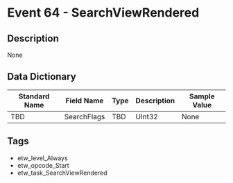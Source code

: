 # Event 64 - SearchViewRendered

## Description
None

## Data Dictionary
|Standard Name|Field Name|Type|Description|Sample Value|
|---|---|---|---|---|
|TBD|SearchFlags|TBD|UInt32|None|None|

## Tags
* etw_level_Always
* etw_opcode_Start
* etw_task_SearchViewRendered